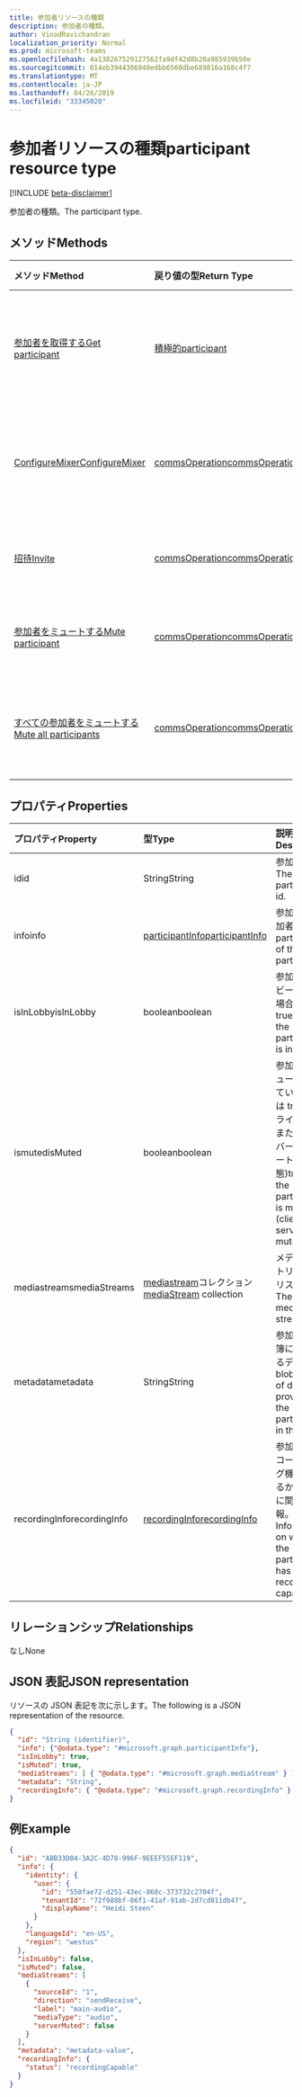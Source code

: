 ```yaml
---
title: 参加者リソースの種類
description: 参加者の種類。
author: VinodRavichandran
localization_priority: Normal
ms.prod: microsoft-teams
ms.openlocfilehash: 4a138267529127562fa9df42d8b20a985939b50e
ms.sourcegitcommit: 014eb3944306948edbb6560dbe689816a168c4f7
ms.translationtype: MT
ms.contentlocale: ja-JP
ms.lasthandoff: 04/26/2019
ms.locfileid: "33345020"
---
```

# <a name="participant-resource-type"></a><span data-ttu-id="25211-103">参加者リソースの種類</span><span class="sxs-lookup"><span data-stu-id="25211-103">participant resource type</span></span>

[!INCLUDE [beta-disclaimer](../../includes/beta-disclaimer.md)]

<span data-ttu-id="25211-104">参加者の種類。</span><span class="sxs-lookup"><span data-stu-id="25211-104">The participant type.</span></span>

## <a name="methods"></a><span data-ttu-id="25211-105">メソッド</span><span class="sxs-lookup"><span data-stu-id="25211-105">Methods</span></span>

| <span data-ttu-id="25211-106">メソッド</span><span class="sxs-lookup"><span data-stu-id="25211-106">Method</span></span>                                                          | <span data-ttu-id="25211-107">戻り値の型</span><span class="sxs-lookup"><span data-stu-id="25211-107">Return Type</span></span>                              | <span data-ttu-id="25211-108">説明</span><span class="sxs-lookup"><span data-stu-id="25211-108">Description</span></span>                                       |
|:----------------------------------------------------------------|:-----------------------------------------|:--------------------------------------------------|
| [<span data-ttu-id="25211-109">参加者を取得する</span><span class="sxs-lookup"><span data-stu-id="25211-109">Get participant</span></span>](../api/participant-get.md)                    | [<span data-ttu-id="25211-110">積極的</span><span class="sxs-lookup"><span data-stu-id="25211-110">participant</span></span>](participant.md)            | <span data-ttu-id="25211-111">**参加者**オブジェクトのプロパティを読み取ります。</span><span class="sxs-lookup"><span data-stu-id="25211-111">Read properties of the **participant** object.</span></span>    |
| [<span data-ttu-id="25211-112">ConfigureMixer</span><span class="sxs-lookup"><span data-stu-id="25211-112">ConfigureMixer</span></span>](../api/participant-configuremixer.md)          | [<span data-ttu-id="25211-113">commsOperation</span><span class="sxs-lookup"><span data-stu-id="25211-113">commsOperation</span></span>](commsoperation.md)      | <span data-ttu-id="25211-114">参加者のオーディオミキサーを構成します。</span><span class="sxs-lookup"><span data-stu-id="25211-114">Configure the participant audio mixer.</span></span>            |
| [<span data-ttu-id="25211-115">招待</span><span class="sxs-lookup"><span data-stu-id="25211-115">Invite</span></span>](../api/participant-invite.md)                          | [<span data-ttu-id="25211-116">commsOperation</span><span class="sxs-lookup"><span data-stu-id="25211-116">commsOperation</span></span>](commsoperation.md)      | <span data-ttu-id="25211-117">参加者を呼び出しに招待します。</span><span class="sxs-lookup"><span data-stu-id="25211-117">Invite a participant to the call.</span></span>                 |
| [<span data-ttu-id="25211-118">参加者をミュートする</span><span class="sxs-lookup"><span data-stu-id="25211-118">Mute participant</span></span>](../api/participant-mute.md)                  | [<span data-ttu-id="25211-119">commsOperation</span><span class="sxs-lookup"><span data-stu-id="25211-119">commsOperation</span></span>](commsoperation.md)      | <span data-ttu-id="25211-120">通話の参加者をミュートにします。</span><span class="sxs-lookup"><span data-stu-id="25211-120">Mute a participant in a call.</span></span>                     |
| [<span data-ttu-id="25211-121">すべての参加者をミュートする</span><span class="sxs-lookup"><span data-stu-id="25211-121">Mute all participants</span></span>](../api/participant-muteall.md)          | [<span data-ttu-id="25211-122">commsOperation</span><span class="sxs-lookup"><span data-stu-id="25211-122">commsOperation</span></span>](commsoperation.md)      | <span data-ttu-id="25211-123">会議のすべての参加者をミュートにします。</span><span class="sxs-lookup"><span data-stu-id="25211-123">Mute all the participants in the meeting.</span></span>         |

## <a name="properties"></a><span data-ttu-id="25211-124">プロパティ</span><span class="sxs-lookup"><span data-stu-id="25211-124">Properties</span></span>

| <span data-ttu-id="25211-125">プロパティ</span><span class="sxs-lookup"><span data-stu-id="25211-125">Property</span></span>             | <span data-ttu-id="25211-126">型</span><span class="sxs-lookup"><span data-stu-id="25211-126">Type</span></span>                                     | <span data-ttu-id="25211-127">説明</span><span class="sxs-lookup"><span data-stu-id="25211-127">Description</span></span>                                                  |
| :------------------- | :--------------------------------------- | :------------------------------------------------------------|
| <span data-ttu-id="25211-128">id</span><span class="sxs-lookup"><span data-stu-id="25211-128">id</span></span>                   | <span data-ttu-id="25211-129">String</span><span class="sxs-lookup"><span data-stu-id="25211-129">String</span></span>                                   | <span data-ttu-id="25211-130">参加者 id。</span><span class="sxs-lookup"><span data-stu-id="25211-130">The participant id.</span></span>                                          |
| <span data-ttu-id="25211-131">info</span><span class="sxs-lookup"><span data-stu-id="25211-131">info</span></span>                 | [<span data-ttu-id="25211-132">participantInfo</span><span class="sxs-lookup"><span data-stu-id="25211-132">participantInfo</span></span>](participantinfo.md)    | <span data-ttu-id="25211-133">参加者の参加者。</span><span class="sxs-lookup"><span data-stu-id="25211-133">The participant of the participant.</span></span>                          |
| <span data-ttu-id="25211-134">isInLobby</span><span class="sxs-lookup"><span data-stu-id="25211-134">isInLobby</span></span>            | <span data-ttu-id="25211-135">boolean</span><span class="sxs-lookup"><span data-stu-id="25211-135">boolean</span></span>                                  | <span data-ttu-id="25211-136">参加者がロビーにある場合は true</span><span class="sxs-lookup"><span data-stu-id="25211-136">true if the participant is in lobby</span></span>                          |
| <span data-ttu-id="25211-137">ismuted</span><span class="sxs-lookup"><span data-stu-id="25211-137">isMuted</span></span>              | <span data-ttu-id="25211-138">boolean</span><span class="sxs-lookup"><span data-stu-id="25211-138">boolean</span></span>                                  | <span data-ttu-id="25211-139">参加者がミュートされている場合は true (クライアントまたはサーバーがミュート状態)</span><span class="sxs-lookup"><span data-stu-id="25211-139">true if the participant is muted (client or server muted)</span></span>    |
| <span data-ttu-id="25211-140">mediastreams</span><span class="sxs-lookup"><span data-stu-id="25211-140">mediaStreams</span></span>         | <span data-ttu-id="25211-141">[mediastream](mediastream.md)コレクション</span><span class="sxs-lookup"><span data-stu-id="25211-141">[mediaStream](mediastream.md) collection</span></span> | <span data-ttu-id="25211-142">メディアストリームのリスト。</span><span class="sxs-lookup"><span data-stu-id="25211-142">The list of media streams.</span></span>                                   |
| <span data-ttu-id="25211-143">metadata</span><span class="sxs-lookup"><span data-stu-id="25211-143">metadata</span></span>             | <span data-ttu-id="25211-144">String</span><span class="sxs-lookup"><span data-stu-id="25211-144">String</span></span>                                   | <span data-ttu-id="25211-145">参加者が名簿に提供するデータの blob</span><span class="sxs-lookup"><span data-stu-id="25211-145">A blob of data provided by the participant in the roster</span></span>     |
| <span data-ttu-id="25211-146">recordingInfo</span><span class="sxs-lookup"><span data-stu-id="25211-146">recordingInfo</span></span>        | [<span data-ttu-id="25211-147">recordingInfo</span><span class="sxs-lookup"><span data-stu-id="25211-147">recordingInfo</span></span>](recordinginfo.md)        | <span data-ttu-id="25211-148">参加者にレコーディング機能があるかどうかに関する情報。</span><span class="sxs-lookup"><span data-stu-id="25211-148">Information on whether the participant has recording capability.</span></span> |

## <a name="relationships"></a><span data-ttu-id="25211-149">リレーションシップ</span><span class="sxs-lookup"><span data-stu-id="25211-149">Relationships</span></span>
<span data-ttu-id="25211-150">なし</span><span class="sxs-lookup"><span data-stu-id="25211-150">None</span></span>

## <a name="json-representation"></a><span data-ttu-id="25211-151">JSON 表記</span><span class="sxs-lookup"><span data-stu-id="25211-151">JSON representation</span></span>

<span data-ttu-id="25211-152">リソースの JSON 表記を次に示します。</span><span class="sxs-lookup"><span data-stu-id="25211-152">The following is a JSON representation of the resource.</span></span>

<!-- {
  "blockType": "resource",
  "optionalProperties": [

  ],
  "@odata.type": "microsoft.graph.participant"
}-->
```json
{
  "id": "String (identifier)",
  "info": {"@odata.type": "#microsoft.graph.participantInfo"},
  "isInLobby": true,
  "isMuted": true,
  "mediaStreams": [ { "@odata.type": "#microsoft.graph.mediaStream" } ],
  "metadata": "String",
  "recordingInfo": { "@odata.type": "#microsoft.graph.recordingInfo" }
}
```

## <a name="example"></a><span data-ttu-id="25211-153">例</span><span class="sxs-lookup"><span data-stu-id="25211-153">Example</span></span>

<!-- {
  "blockType": "example",
  "@odata.type": "microsoft.graph.participant"
}-->
```json
{
  "id": "ABB33D04-3A2C-4D78-996F-9EEEF55EF119",
  "info": {
    "identity": {
      "user": {
        "id": "550fae72-d251-43ec-868c-373732c2704f",
        "tenantId": "72f988bf-86f1-41af-91ab-2d7cd011db47",
        "displayName": "Heidi Steen"
      }
    },
    "languageId": "en-US",
    "region": "westus"
  },
  "isInLobby": false,
  "isMuted": false,
  "mediaStreams": [
    {
      "sourceId": "1",
      "direction": "sendReceive",
      "label": "main-audio",
      "mediaType": "audio",
      "serverMuted": false
    }
  ],
  "metadata": "metadata-value",
  "recordingInfo": {
    "status": "recordingCapable"
  }
}
```

<!-- uuid: 8fcb5dbc-d5aa-4681-8e31-b001d5168d79
2015-10-25 14:57:30 UTC -->
<!--
{
  "type": "#page.annotation",
  "description": "participant resource",
  "keywords": "",
  "section": "documentation",
  "tocPath": "",
  "suppressions": []
}
-->
